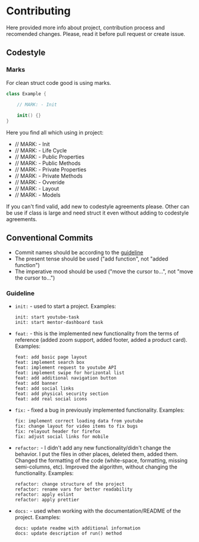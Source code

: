 # Contributing

Here provided more info about project, contribution process and recomended changes.
Please, read it before pull request or create issue.

## Codestyle 

### Marks

For clean struct code good is using marks. 

```swift
class Example {

    // MARK: - Init
    
    init() {}
}
```

Here you find all which using in project:

- // MARK: - Init
- // MARK: - Life Cycle
- // MARK: - Public Properties
- // MARK: - Public Methods
- // MARK: - Private Properties
- // MARK: - Private Methods
- // MARK: - Ovveride
- // MARK: - Layout
- // MARK: - Models

If you can't find valid, add new to codestyle agreements please. Other can be use if class is large and need struct it even without adding to codestyle agreements.

## Conventional Commits

- Commit names should be according to the [guideline](https://github.com/htmlprogrammist/EmojiPicker/blob/main/CONTRIBUTING.md#guideline)
- The present tense should be used ("add function", not "added function")
- The imperative mood should be used ("move the cursor to...", not "move the cursor to...")

### Guideline

- `init:` - used to start a project. Examples:
    
    ```
    init: start youtube-task
    init: start mentor-dashboard task
    ```
    
- `feat:` - this is the implemented new functionality from the terms of reference (added zoom support, added footer, added a product card). Examples:
    
    ```
    feat: add basic page layout
    feat: implement search box 
    feat: implement request to youtube API
    feat: implement swipe for horizontal list
    feat: add additional navigation button
    feat: add banner
    feat: add social links
    feat: add physical security section
    feat: add real social icons
    ```
    
- `fix:` - fixed a bug in previously implemented functionality. Examples:
    
    ```
    fix: implement correct loading data from youtube
    fix: change layout for video items to fix bugs
    fix: relayout header for firefox
    fix: adjust social links for mobile
    ```
    
- `refactor:` - I didn't add any new functionality/didn't change the behavior. I put the files in other places, deleted them, added them. Changed the formatting of the code (white-space, formatting, missing semi-columns, etc). Improved the algorithm, without changing the functionality. Examples:
    
    ```
    refactor: change structure of the project
    refactor: rename vars for better readability
    refactor: apply eslint
    refactor: apply prettier
    ```
    
- `docs:` - used when working with the documentation/README of the project. Examples:
    
    ```
    docs: update readme with additional information
    docs: update description of run() method
    ```
